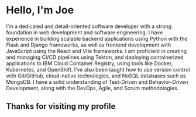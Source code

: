 # Hello, I'm Joe

I’m a dedicated and detail-oriented software developer with a strong foundation in web development and software engineering. I have experience in building scalable backend applications using Python with the Flask and Django frameworks, as well as frontend development with JavaScript using the React and Vite frameworks. I am proficient in creating and managing CI/CD pipelines using Tekton, and deploying containerized applications to IBM Cloud Container Registry, using tools like Docker, Kubernetes, and OpenShift. I’ve also been taught how to use version control with Git/GitHub, cloud-native technologies, and NoSQL databases such as MongoDB. I have a solid understanding of Test-Driven and Behavior-Driven Development, along with the DevOps, Agile, and Scrum methodologies. 

## Thanks for visiting my profile

<!---
JoeyScottSchronce/JoeyScottSchronce is a ✨ special ✨ repository because its `README.md` (this file) appears on your GitHub profile.
You can click the Preview link to take a look at your changes.
--->
